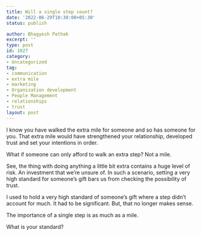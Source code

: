 ```yaml
---
title: Will a single step count?
date: '2022-06-29T10:30:00+05:30'
status: publish

author: Bhagyesh Pathak
excerpt: ''
type: post
id: 1027
category:
- Uncategorized
tag:
- communication
- extra mile
- marketing
- Organization development
- People Management
- relationships
- trust
layout: post
---
```


I know you have walked the extra mile for someone and so has someone for you. That extra mile would have strengthened your relationship, developed trust and set your intentions in order.

What if someone can only afford to walk an extra step? Not a mile.

See, the thing with doing anything a little bit extra contains a huge level of risk. An investment that we’re unsure of. In such a scenario, setting a very high standard for someone’s gift bars us from checking the possibility of trust.

I used to hold a very high standard of someone’s gift where a step didn’t account for much. It had to be significant. But, that no longer makes sense.

The importance of a single step is as much as a mile.

What is your standard?
